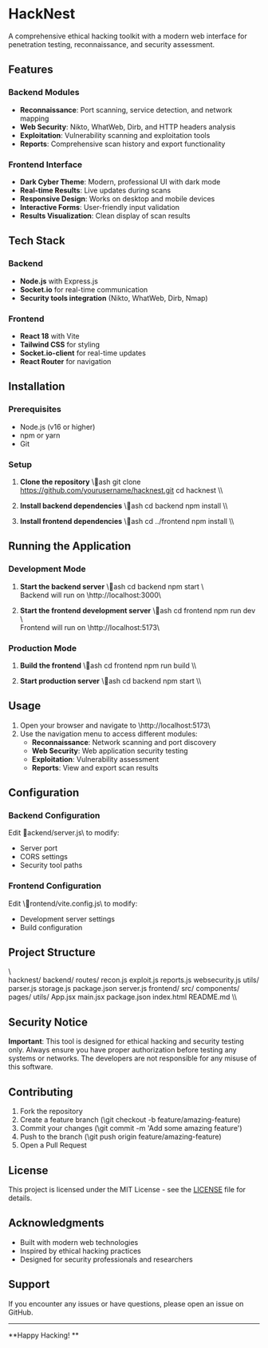 ﻿# HackNest 

A comprehensive ethical hacking toolkit with a modern web interface for penetration testing, reconnaissance, and security assessment.

##  Features

### Backend Modules
- **Reconnaissance**: Port scanning, service detection, and network mapping
- **Web Security**: Nikto, WhatWeb, Dirb, and HTTP headers analysis
- **Exploitation**: Vulnerability scanning and exploitation tools
- **Reports**: Comprehensive scan history and export functionality

### Frontend Interface
- **Dark Cyber Theme**: Modern, professional UI with dark mode
- **Real-time Results**: Live updates during scans
- **Responsive Design**: Works on desktop and mobile devices
- **Interactive Forms**: User-friendly input validation
- **Results Visualization**: Clean display of scan results

##  Tech Stack

### Backend
- **Node.js** with Express.js
- **Socket.io** for real-time communication
- **Security tools integration** (Nikto, WhatWeb, Dirb, Nmap)

### Frontend
- **React 18** with Vite
- **Tailwind CSS** for styling
- **Socket.io-client** for real-time updates
- **React Router** for navigation

##  Installation

### Prerequisites
- Node.js (v16 or higher)
- npm or yarn
- Git

### Setup

1. **Clone the repository**
   \\\ash
   git clone https://github.com/yourusername/hacknest.git
   cd hacknest
   \\\

2. **Install backend dependencies**
   \\\ash
   cd backend
   npm install
   \\\

3. **Install frontend dependencies**
   \\\ash
   cd ../frontend
   npm install
   \\\

##  Running the Application

### Development Mode

1. **Start the backend server**
   \\\ash
   cd backend
   npm start
   \\\
   Backend will run on \http://localhost:3000\

2. **Start the frontend development server**
   \\\ash
   cd frontend
   npm run dev
   \\\
   Frontend will run on \http://localhost:5173\

### Production Mode

1. **Build the frontend**
   \\\ash
   cd frontend
   npm run build
   \\\

2. **Start production server**
   \\\ash
   cd backend
   npm start
   \\\

##  Usage

1. Open your browser and navigate to \http://localhost:5173\
2. Use the navigation menu to access different modules:
   - **Reconnaissance**: Network scanning and port discovery
   - **Web Security**: Web application security testing
   - **Exploitation**: Vulnerability assessment
   - **Reports**: View and export scan results

##  Configuration

### Backend Configuration
Edit \ackend/server.js\ to modify:
- Server port
- CORS settings
- Security tool paths

### Frontend Configuration
Edit \rontend/vite.config.js\ to modify:
- Development server settings
- Build configuration

##  Project Structure

\\\
hacknest/
 backend/
    routes/
       recon.js
       exploit.js
       reports.js
       websecurity.js
    utils/
       parser.js
       storage.js
    package.json
    server.js
 frontend/
    src/
       components/
       pages/
       utils/
       App.jsx
       main.jsx
    package.json
    index.html
 README.md
\\\

##  Security Notice

 **Important**: This tool is designed for ethical hacking and security testing only. Always ensure you have proper authorization before testing any systems or networks. The developers are not responsible for any misuse of this software.

##  Contributing

1. Fork the repository
2. Create a feature branch (\git checkout -b feature/amazing-feature\)
3. Commit your changes (\git commit -m 'Add some amazing feature'\)
4. Push to the branch (\git push origin feature/amazing-feature\)
5. Open a Pull Request

##  License

This project is licensed under the MIT License - see the [LICENSE](LICENSE) file for details.

##  Acknowledgments

- Built with modern web technologies
- Inspired by ethical hacking practices
- Designed for security professionals and researchers

##  Support

If you encounter any issues or have questions, please open an issue on GitHub.

---

**Happy Hacking! **
